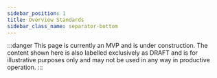 ```yaml
---
sidebar_position: 1
title: Overview Standards
sidebar_class_name: separator-bottom
---
```


:::danger
This page is currently an MVP and is under construction. The content shown here is also labelled exclusively as DRAFT and is for illustrative purposes only and may not be used in any way in productive operation.
:::
